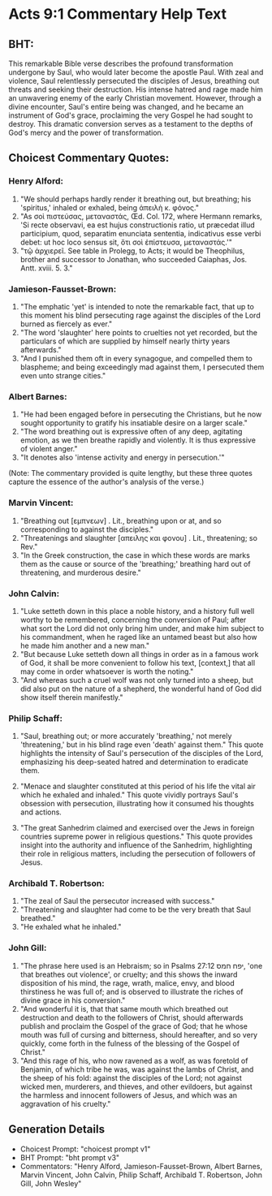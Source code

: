 # Acts 9:1 Commentary Help Text

## BHT:
This remarkable Bible verse describes the profound transformation undergone by Saul, who would later become the apostle Paul. With zeal and violence, Saul relentlessly persecuted the disciples of Jesus, breathing out threats and seeking their destruction. His intense hatred and rage made him an unwavering enemy of the early Christian movement. However, through a divine encounter, Saul's entire being was changed, and he became an instrument of God's grace, proclaiming the very Gospel he had sought to destroy. This dramatic conversion serves as a testament to the depths of God's mercy and the power of transformation.

## Choicest Commentary Quotes:
### Henry Alford:
1. "We should perhaps hardly render it breathing out, but breathing; his 'spiritus,' inhaled or exhaled, being ἀπειλὴ κ. φόνος." 
2. "As σοὶ πιστεύσας, μεταναστάς, Œd. Col. 172, where Hermann remarks, 'Si recte observavi, ea est hujus constructionis ratio, ut præcedat illud participium, quod, separatim enunciata sententia, indicativus esse verbi debet: ut hoc loco sensus sit, ὅτι σοὶ ἐπίστευσα, μεταναστάς.'" 
3. "τῷ ἀρχιερεῖ. See table in Prolegg, to Acts; it would be Theophilus, brother and successor to Jonathan, who succeeded Caiaphas, Jos. Antt. xviii. 5. 3."

### Jamieson-Fausset-Brown:
1. "The emphatic 'yet' is intended to note the remarkable fact, that up to this moment his blind persecuting rage against the disciples of the Lord burned as fiercely as ever."
2. "The word 'slaughter' here points to cruelties not yet recorded, but the particulars of which are supplied by himself nearly thirty years afterwards."
3. "And I punished them oft in every synagogue, and compelled them to blaspheme; and being exceedingly mad against them, I persecuted them even unto strange cities."

### Albert Barnes:
1. "He had been engaged before in persecuting the Christians, but he now sought opportunity to gratify his insatiable desire on a larger scale."
2. "The word breathing out is expressive often of any deep, agitating emotion, as we then breathe rapidly and violently. It is thus expressive of violent anger."
3. "It denotes also 'intense activity and energy in persecution.'"

(Note: The commentary provided is quite lengthy, but these three quotes capture the essence of the author's analysis of the verse.)

### Marvin Vincent:
1. "Breathing out [εμπνεων] . Lit., breathing upon or at, and so corresponding to against the disciples."
2. "Threatenings and slaughter [απειλης και φονου] . Lit., threatening; so Rev."
3. "In the Greek construction, the case in which these words are marks them as the cause or source of the 'breathing;' breathing hard out of threatening, and murderous desire."

### John Calvin:
1. "Luke setteth down in this place a noble history, and a history full well worthy to be remembered, concerning the conversion of Paul; after what sort the Lord did not only bring him under, and make him subject to his commandment, when he raged like an untamed beast but also how he made him another and a new man."
2. "But because Luke setteth down all things in order as in a famous work of God, it shall be more convenient to follow his text, [context,] that all may come in order whatsoever is worth the noting."
3. "And whereas such a cruel wolf was not only turned into a sheep, but did also put on the nature of a shepherd, the wonderful hand of God did show itself therein manifestly."

### Philip Schaff:
1. "Saul, breathing out; or more accurately 'breathing,' not merely 'threatening,' but in his blind rage even 'death' against them." This quote highlights the intensity of Saul's persecution of the disciples of the Lord, emphasizing his deep-seated hatred and determination to eradicate them.

2. "Menace and slaughter constituted at this period of his life the vital air which he exhaled and inhaled." This quote vividly portrays Saul's obsession with persecution, illustrating how it consumed his thoughts and actions.

3. "The great Sanhedrim claimed and exercised over the Jews in foreign countries supreme power in religious questions." This quote provides insight into the authority and influence of the Sanhedrim, highlighting their role in religious matters, including the persecution of followers of Jesus.

### Archibald T. Robertson:
1. "The zeal of Saul the persecutor increased with success."
2. "Threatening and slaughter had come to be the very breath that Saul breathed."
3. "He exhaled what he inhaled."

### John Gill:
1. "The phrase here used is an Hebraism; so in Psalms 27:12 יפח חמס, 'one that breathes out violence', or cruelty; and this shows the inward disposition of his mind, the rage, wrath, malice, envy, and blood thirstiness he was full of; and is observed to illustrate the riches of divine grace in his conversion."
2. "And wonderful it is, that that same mouth which breathed out destruction and death to the followers of Christ, should afterwards publish and proclaim the Gospel of the grace of God; that he whose mouth was full of cursing and bitterness, should hereafter, and so very quickly, come forth in the fulness of the blessing of the Gospel of Christ."
3. "And this rage of his, who now ravened as a wolf, as was foretold of Benjamin, of which tribe he was, was against the lambs of Christ, and the sheep of his fold: against the disciples of the Lord; not against wicked men, murderers, and thieves, and other evildoers, but against the harmless and innocent followers of Jesus, and which was an aggravation of his cruelty."


## Generation Details
- Choicest Prompt: "choicest prompt v1"
- BHT Prompt: "bht prompt v3"
- Commentators: "Henry Alford, Jamieson-Fausset-Brown, Albert Barnes, Marvin Vincent, John Calvin, Philip Schaff, Archibald T. Robertson, John Gill, John Wesley"

